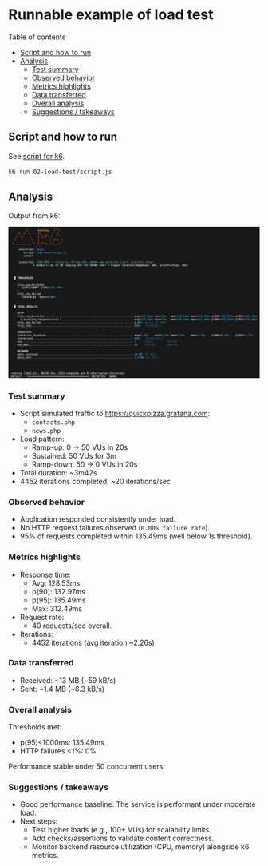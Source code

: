 # Runnable example of load test

Table of contents

- [Script and how to run](#script-and-how-to-run)
- [Analysis](#analysis)
  - [Test summary](#test-summary)
  - [Observed behavior](#observed-behavior)
  - [Metrics highlights](#metrics-highlights)
  - [Data transferred](#data-transferred)
  - [Overall analysis](#overall-analysis)
  - [Suggestions / takeaways](#suggestions--takeaways)

## Script and how to run

See [script for k6](script.js).

```bash
k6 run 02-load-test/script.js
```

## Analysis

Output from k6:

![result](result.png)

### Test summary

- Script simulated traffic to https://quickpizza.grafana.com:
  - `contacts.php`
  - `news.php`
- Load pattern:
  - Ramp-up: 0 → 50 VUs in 20s
  - Sustained: 50 VUs for 3m
  - Ramp-down: 50 → 0 VUs in 20s
- Total duration: ~3m42s
- 4452 iterations completed, ~20 iterations/sec

### Observed behavior

- Application responded consistently under load.
- No HTTP request failures observed (`0.00% failure rate`).
- 95% of requests completed within 135.49ms (well below 1s threshold).

### Metrics highlights

- Response time:
  - Avg: 128.53ms
  - p(90): 132.97ms
  - p(95): 135.49ms
  - Max: 312.49ms
- Request rate:
  - 40 requests/sec overall.
- Iterations:
  - 4452 iterations (avg iteration ~2.26s)

### Data transferred

- Received: ~13 MB (~59 kB/s)
- Sent: ~1.4 MB (~6.3 kB/s)

### Overall analysis

Thresholds met:
- p(95)<1000ms: 135.49ms
- HTTP failures <1%: 0%

Performance stable under 50 concurrent users.

### Suggestions / takeaways

- Good performance baseline: The service is performant under moderate load.
- Next steps:
  - Test higher loads (e.g., 100+ VUs) for scalability limits.
  - Add checks/assertions to validate content correctness.
  - Monitor backend resource utilization (CPU, memory) alongside k6 metrics.